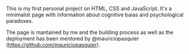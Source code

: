 This is my first personal project on HTML, CSS and JavaScript. It's a minimalist page with information about cognitive baias and psychological paradoxes.

The page is mantained by me and the building process as well as the deployment has been mentored by @mauriciopasquier (https://github.com/mauriciopasquier).
